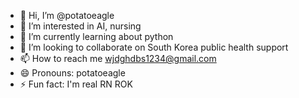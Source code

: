 - 👋 Hi, I’m @potatoeagle
- 👀 I’m interested in AI, nursing
- 🌱 I’m currently learning about python
- 💞️ I’m looking to collaborate on South Korea public health support
- 📫 How to reach me wjdghdbs1234@gmail.com
- 😄 Pronouns: potatoeagle
- ⚡ Fun fact: I'm real RN ROK 

<!---
potatoeagle/potatoeagle is a ✨ special ✨ repository because its `README.md` (this file) appears on your GitHub profile.
You can click the Preview link to take a look at your changes.
--->
